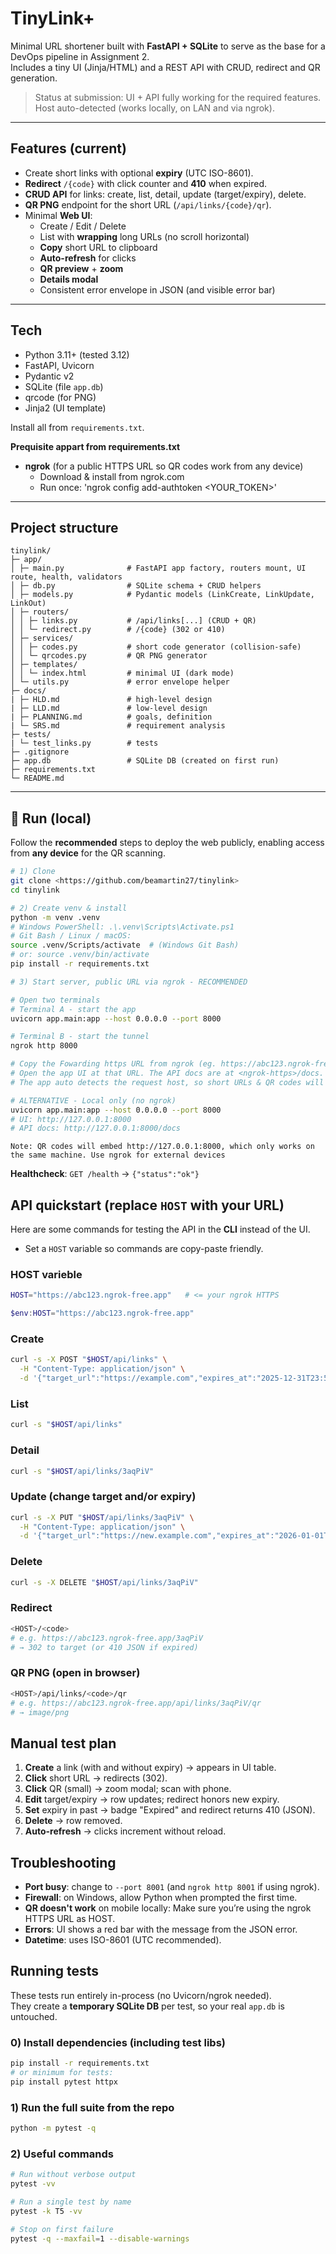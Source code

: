 # TinyLink+

Minimal URL shortener built with **FastAPI + SQLite** to serve as the base for a DevOps pipeline in Assignment 2.  
Includes a tiny UI (Jinja/HTML) and a REST API with CRUD, redirect and QR generation.

> Status at submission: UI + API fully working for the required features.  
> Host auto-detected (works locally, on LAN and via ngrok).  

---

## Features (current)

- Create short links with optional **expiry** (UTC ISO-8601).
- **Redirect** `/{code}` with click counter and **410** when expired.
- **CRUD API** for links: create, list, detail, update (target/expiry), delete.
- **QR PNG** endpoint for the short URL (`/api/links/{code}/qr`).
- Minimal **Web UI**:
  - Create / Edit / Delete
  - List with **wrapping** long URLs (no scroll horizontal)
  - **Copy** short URL to clipboard
  - **Auto-refresh** for clicks
  - **QR preview** + **zoom**
  - **Details modal**
  - Consistent error envelope in JSON (and visible error bar)

---

## Tech

- Python 3.11+ (tested 3.12)
- FastAPI, Uvicorn
- Pydantic v2
- SQLite (file `app.db`)
- qrcode (for PNG)
- Jinja2 (UI template)

Install all from `requirements.txt`.

**Prequisite appart from requirements.txt**
- **ngrok** (for a public HTTPS URL so QR codes work from any device)
    * Download & install from ngrok.com
    * Run once: 'ngrok config add-authtoken <YOUR_TOKEN>'

---

## Project structure

```
tinylink/
├─ app/
│ ├─ main.py              # FastAPI app factory, routers mount, UI route, health, validators
│ ├─ db.py                # SQLite schema + CRUD helpers
│ ├─ models.py            # Pydantic models (LinkCreate, LinkUpdate, LinkOut)
│ ├─ routers/
│ │ ├─ links.py           # /api/links[...] (CRUD + QR)
│ │ └─ redirect.py        # /{code} (302 or 410)
│ ├─ services/
│ │ ├─ codes.py           # short code generator (collision-safe)
│ │ └─ qrcodes.py         # QR PNG generator
│ ├─ templates/
│ │ └─ index.html         # minimal UI (dark mode)
│ └─ utils.py             # error envelope helper
├─ docs/
| ├─ HLD.md               # high-level design
| ├─ LLD.md               # low-level design
| ├─ PLANNING.md          # goals, definition
| └─ SRS.md               # requirement analysis
├─ tests/
| └─ test_links.py        # tests
├─ .gitignore
├─ app.db                 # SQLite DB (created on first run)
├─ requirements.txt
└─ README.md
```

---

## 🚀 Run (local)

Follow the **recommended** steps to deploy the web publicly, enabling access from **any device** for the QR scanning.

```bash
# 1) Clone
git clone <https://github.com/beamartin27/tinylink>
cd tinylink

# 2) Create venv & install
python -m venv .venv
# Windows PowerShell: .\.venv\Scripts\Activate.ps1
# Git Bash / Linux / macOS:
source .venv/Scripts/activate  # (Windows Git Bash)
# or: source .venv/bin/activate
pip install -r requirements.txt

# 3) Start server, public URL via ngrok - RECOMMENDED

# Open two terminals
# Terminal A - start the app
uvicorn app.main:app --host 0.0.0.0 --port 8000

# Terminal B - start the tunnel
ngrok http 8000

# Copy the Fowarding https URL from ngrok (eg. https://abc123.ngrok-free.app).
# Open the app UI at that URL. The API docs are at <ngrok-https>/docs.
# The app auto detects the request host, so short URLs & QR codes will use the ngrok domain (scannable from any phone)

# ALTERNATIVE - Local only (no ngrok)
uvicorn app.main:app --host 0.0.0.0 --port 8000
# UI: http://127.0.0.1:8000
# API docs: http://127.0.0.1:8000/docs
```
    Note: QR codes will embed http://127.0.0.1:8000, which only works on the same machine. Use ngrok for external devices

**Healthcheck**: `GET /health` → `{"status":"ok"}`

## API quickstart (replace `HOST` with your URL)

Here are some commands for testing the API in the **CLI** instead of the UI.
- Set a `HOST` variable so commands are copy-paste friendly.

### HOST varieble
```bash
HOST="https://abc123.ngrok-free.app"   # <= your ngrok HTTPS
```
```powershell
$env:HOST="https://abc123.ngrok-free.app"
```

### Create
```bash
curl -s -X POST "$HOST/api/links" \
  -H "Content-Type: application/json" \
  -d '{"target_url":"https://example.com","expires_at":"2025-12-31T23:59:00Z"}'
```

### List
```bash
curl -s "$HOST/api/links"
```

### Detail
```bash
curl -s "$HOST/api/links/3aqPiV"
```

### Update (change target and/or expiry)
```bash
curl -s -X PUT "$HOST/api/links/3aqPiV" \
  -H "Content-Type: application/json" \
  -d '{"target_url":"https://new.example.com","expires_at":"2026-01-01T10:00:00Z"}'

```

### Delete
```bash
curl -s -X DELETE "$HOST/api/links/3aqPiV"
```

### Redirect
```bash
<HOST>/<code>
# e.g. https://abc123.ngrok-free.app/3aqPiV
# → 302 to target (or 410 JSON if expired)
```

### QR PNG (open in browser)
```bash
<HOST>/api/links/<code>/qr
# e.g. https://abc123.ngrok-free.app/api/links/3aqPiV/qr
# → image/png

```

## Manual test plan

1. **Create** a link (with and without expiry) → appears in UI table.
2. **Click** short URL → redirects (302).
3. **Click** QR (small) → zoom modal; scan with phone.
4. **Edit** target/expiry → row updates; redirect honors new expiry.
5. **Set** expiry in past → badge "Expired" and redirect returns 410 (JSON).
6. **Delete** → row removed.
7. **Auto-refresh** → clicks increment without reload.

## Troubleshooting

- **Port busy**: change to `--port 8001` (and `ngrok http 8001` if using ngrok).
- **Firewall**: on Windows, allow Python when prompted the first time.
- **QR doesn't work** on mobile locally: Make sure you’re using the ngrok HTTPS URL as HOST.
- **Errors**: UI shows a red bar with the message from the JSON error.
- **Datetime**: uses ISO-8601 (UTC recommended).

## Running tests

These tests run entirely in-process (no Uvicorn/ngrok needed).  
They create a **temporary SQLite DB** per test, so your real `app.db` is untouched.

### 0) Install dependencies (including test libs)
```bash
pip install -r requirements.txt
# or minimum for tests:
pip install pytest httpx
```

### 1) Run the full suite from the repo
```bash
python -m pytest -q
```

### 2) Useful commands
```bash
# Run without verbose output
pytest -vv

# Run a single test by name
pytest -k T5 -vv

# Stop on first failure
pytest -q --maxfail=1 --disable-warnings